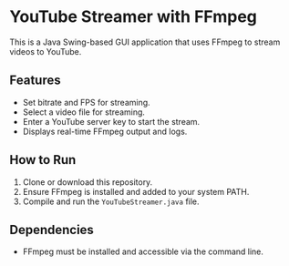 
# YouTube Streamer with FFmpeg

This is a Java Swing-based GUI application that uses FFmpeg to stream videos to YouTube.

## Features
- Set bitrate and FPS for streaming.
- Select a video file for streaming.
- Enter a YouTube server key to start the stream.
- Displays real-time FFmpeg output and logs.

## How to Run
1. Clone or download this repository.
2. Ensure FFmpeg is installed and added to your system PATH.
3. Compile and run the `YouTubeStreamer.java` file.

## Dependencies
- FFmpeg must be installed and accessible via the command line.
